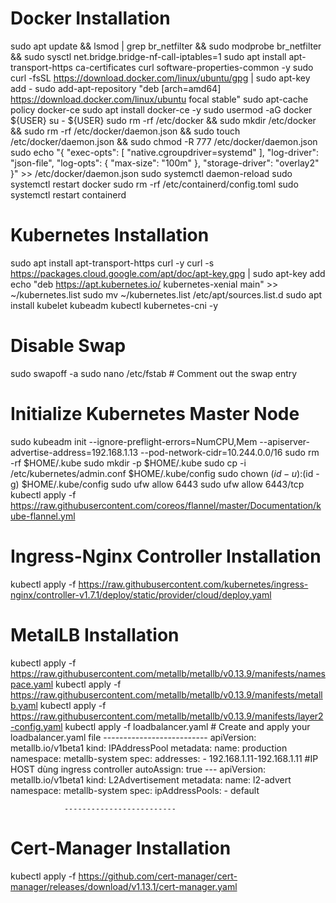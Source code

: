 # Docker Installation
sudo apt update && lsmod | grep br_netfilter && sudo modprobe br_netfilter && sudo sysctl net.bridge.bridge-nf-call-iptables=1
sudo apt install apt-transport-https ca-certificates curl software-properties-common -y
sudo curl -fsSL https://download.docker.com/linux/ubuntu/gpg | sudo apt-key add -
sudo add-apt-repository "deb [arch=amd64] https://download.docker.com/linux/ubuntu focal stable"
sudo apt-cache policy docker-ce
sudo apt install docker-ce -y
sudo usermod -aG docker ${USER}
su - ${USER}
sudo rm -rf /etc/docker && sudo mkdir /etc/docker && sudo rm -rf /etc/docker/daemon.json && sudo touch /etc/docker/daemon.json && sudo chmod -R 777 /etc/docker/daemon.json
sudo echo "{ \"exec-opts\": [ \"native.cgroupdriver=systemd\" ], \"log-driver\": \"json-file\", \"log-opts\": { \"max-size\": \"100m\" }, \"storage-driver\": \"overlay2\" }" >> /etc/docker/daemon.json
sudo systemctl daemon-reload
sudo systemctl restart docker
sudo rm -rf /etc/containerd/config.toml
sudo systemctl restart containerd

# Kubernetes Installation
sudo apt install apt-transport-https curl -y
curl -s https://packages.cloud.google.com/apt/doc/apt-key.gpg | sudo apt-key add
echo "deb https://apt.kubernetes.io/ kubernetes-xenial main" >> ~/kubernetes.list
sudo mv ~/kubernetes.list /etc/apt/sources.list.d
sudo apt install kubelet kubeadm kubectl kubernetes-cni -y

# Disable Swap
sudo swapoff -a
sudo nano /etc/fstab # Comment out the swap entry

# Initialize Kubernetes Master Node
sudo kubeadm init --ignore-preflight-errors=NumCPU,Mem --apiserver-advertise-address=192.168.1.13 --pod-network-cidr=10.244.0.0/16
sudo rm -rf $HOME/.kube
sudo mkdir -p $HOME/.kube
sudo cp -i /etc/kubernetes/admin.conf $HOME/.kube/config
sudo chown $(id -u):$(id -g) $HOME/.kube/config
sudo ufw allow 6443
sudo ufw allow 6443/tcp
kubectl apply -f https://raw.githubusercontent.com/coreos/flannel/master/Documentation/kube-flannel.yml

# Ingress-Nginx Controller Installation
kubectl apply -f https://raw.githubusercontent.com/kubernetes/ingress-nginx/controller-v1.7.1/deploy/static/provider/cloud/deploy.yaml

# MetalLB Installation
kubectl apply -f https://raw.githubusercontent.com/metallb/metallb/v0.13.9/manifests/namespace.yaml
kubectl apply -f https://raw.githubusercontent.com/metallb/metallb/v0.13.9/manifests/metallb.yaml
kubectl apply -f https://raw.githubusercontent.com/metallb/metallb/v0.13.9/manifests/layer2-config.yaml
kubectl apply -f loadbalancer.yaml # Create and apply your loadbalancer.yaml file
                --------------------------
                apiVersion: metallb.io/v1beta1
                kind: IPAddressPool
                metadata:
                name: production
                namespace: metallb-system
                spec:
                addresses:
                - 192.168.1.11-192.168.1.11 #IP HOST dùng ingress controller
                autoAssign: true
                ---
                apiVersion: metallb.io/v1beta1
                kind: L2Advertisement
                metadata:
                name: l2-advert
                namespace: metallb-system
                spec:
                ipAddressPools:
                - default

                -------------------------
# Cert-Manager Installation
kubectl apply -f https://github.com/cert-manager/cert-manager/releases/download/v1.13.1/cert-manager.yaml
